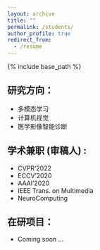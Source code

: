 ```yaml
---
layout: archive
title: ""
permalink: /students/
author_profile: true
redirect_from:
  - /resume
---
```


{% include base_path %}

研究方向：
---

* 多模态学习
* 计算机视觉
* 医学影像智能诊断

学术兼职 (审稿人) :
---
* CVPR’2022
* ECCV’2020
* AAAI’2020
* IEEE Trans. on Multimedia
* NeuroComputing

在研项目：
---
* Coming soon ...
